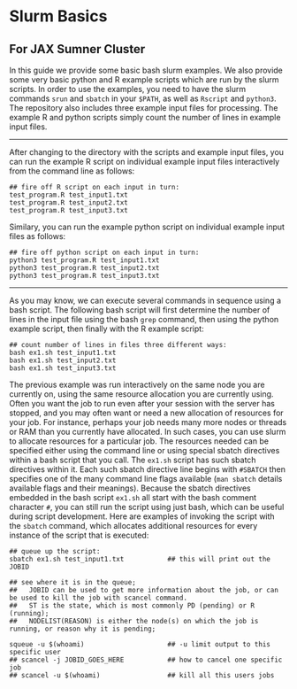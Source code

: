 # Slurm Basics
## For JAX Sumner Cluster

In this guide we provide some basic bash slurm examples. We also provide some very basic python and R example scripts which are run by the slurm scripts. In order to use the examples, you need to have the slurm commands `srun` and `sbatch` in your `$PATH`, as well as `Rscript` and `python3`. The repository also includes three example input files for processing. The example R and python scripts simply count the number of lines in example input files.

---

After changing to the directory with the scripts and example input files, you can run the example R script on individual example input files interactively from the command line as follows:

```
## fire off R script on each input in turn:
test_program.R test_input1.txt
test_program.R test_input2.txt
test_program.R test_input3.txt
```

Similary, you can run the example python script on individual example input files as follows:

```
## fire off python script on each input in turn:
python3 test_program.R test_input1.txt
python3 test_program.R test_input2.txt
python3 test_program.R test_input3.txt
```

---

As you may know, we can execute several commands in sequence using a bash script. The following bash script will first determine the number of lines in the input file using the bash `grep` command, then using the python example script, then finally with the R example script:

```
## count number of lines in files three different ways:
bash ex1.sh test_input1.txt
bash ex1.sh test_input2.txt
bash ex1.sh test_input3.txt
```

The previous example was run interactively on the same node you are currently on, using the same resource allocation you are currently using. Often you want the job to run even after your session with the server has stopped, and you may often want or need a new allocation of resources for your job. For instance, perhaps your job needs many more nodes or threads or RAM than you currently have allocated. In such cases, you can use slurm to allocate resources for a particular job. The resources needed can be specified either using the command line or using special sbatch directives within a bash script that you call. The `ex1.sh` script has such sbatch directives within it. Each such sbatch directive line begins with `#SBATCH` then specifies one of the many command line flags available (`man sbatch` details available flags and their meanings). Because the sbatch directives embedded in the bash script `ex1.sh` all start with the bash comment character `#`, you can still run the script using just bash, which can be useful during script development. Here are examples of invoking the script with the `sbatch` command, which allocates additional resources for every instance of the script that is executed:

```
## queue up the script:
sbatch ex1.sh test_input1.txt           ## this will print out the JOBID

## see where it is in the queue; 
##   JOBID can be used to get more information about the job, or can be used to kill the job with scancel command.
##   ST is the state, which is most commonly PD (pending) or R (running);
##   NODELIST(REASON) is either the node(s) on which the job is running, or reason why it is pending;

squeue -u $(whoami)                     ## -u limit output to this specific user
## scancel -j JOBID_GOES_HERE           ## how to cancel one specific job
## scancel -u $(whoami)                 ## kill all this users jobs
```


